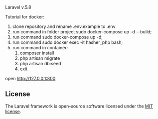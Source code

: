 Laravel v.5.8

Tutorial for docker:

1) clone repository and rename .env.example to .env
2) run command in folder project sudo docker-compose up -d --build;
3) run command sudo docker-compose up -d;
4) run command sudo docker exec -it hasher_php bash;
5) run command in container:
    1) composer install
    2) php artisan migrate
    3) php artisan db:seed
    4) exit
    
open http://127.0.0.1:800

## License

The Laravel framework is open-source software licensed under the [MIT license](https://opensource.org/licenses/MIT).
